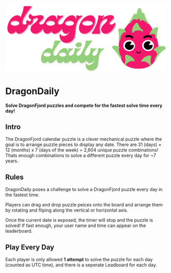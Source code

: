 ![DragonDaily Logo](assets/DragonDailyLogo.png)

# DragonDaily

**Solve DragonFjord puzzles and compete for the fastest solve time every day!**


## Intro
The DragonFjord calendar puzzle is a clever mechanical puzzle where the goal is to arrange puzzle pieces to display any date. There are 31 (days) × 12 (months) x 7 (days of the week)  = 2,604 unique puzzle combinations! Thats enough combinations to solve a different puzzle every day for ~7 years.


## Rules
DragonDaily poses a challenge to solve a DragonFjord puzzle every day in the fastest time. 

Players can drag and drop puzzle peices onto the board and arrange them by rotating and fliping along the vertical or horizontal axis. 

Once the current date is exposed, the timer will stop and the puzzle is solved! If fast enough, your user name and time can appear on the leaderboard.


## Play Every Day

Each player is only allowed **1 attempt** to solve the puzzle for each day (counted as UTC time), and there is a seperate Leadboard for each day. 
